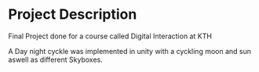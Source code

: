 # Project Description
Final Project done for a course called Digital Interaction at KTH

A Day night cyckle was implemented in unity with a cyckling moon and sun aswell as different Skyboxes.
